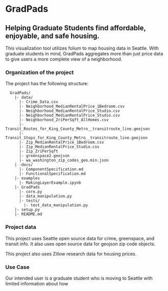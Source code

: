 # GradPads

## Helping Graduate Students find affordable, enjoyable, and safe housing.

This visualization tool utilizes folium to map housing data in Seattle. With graduate students in mind, GradPads aggregates more than just price data to give users a more complete view of a neighborhood.

### Organization of the project

The project has the following structure:

```
  GradPads/
    |- data/
      |- Crime_Data.csv
      |- Neighborhood_MedianRentalPrice_1Bedroom.csv
      |- Neighborhood_MedianRentalPrice_Studio.csv
      |- Neighborhood_MedianRentalPrice_Studio.csv
      |- Neighborhood_ZriPerSqft_AllHomes.csv
      |- Transit_Routes_for_King_County_Metro__transitroute_line.geojson
      |- Transit_Stops_for_King_County_Metro__transitroute_line.geojson
      |- Zip_MedianRentalPrice_1Bedroom.csv
      |- Zip_MedianRentalPrice_Studio.csv
      |- Zip_ZriPerSqft
      |- greenspace2.geojson
      |- wa_washington_zip_codes_geo.min.json
    | -docs/
      |- ComponentSpecification.md
      |- FunctionalSpecification.md
    |- examples
      |- MakingLayerExample.ipynb
    |- GradPads
      |- core.py
      |- data_manipulation.py
      |- tests/
        |- test_data_manipulation.py
    |- setup.py
    |- README.md
```
### Project data

This project uses Seattle open source data for crime, greenspace, and transit info.
It also uses open source data for geojson zip code objects.

This project also uses Zillow research data for housing prices.

### Use Case

Our intended user is a graduate student who is moving to Seattle with limited
information about how
